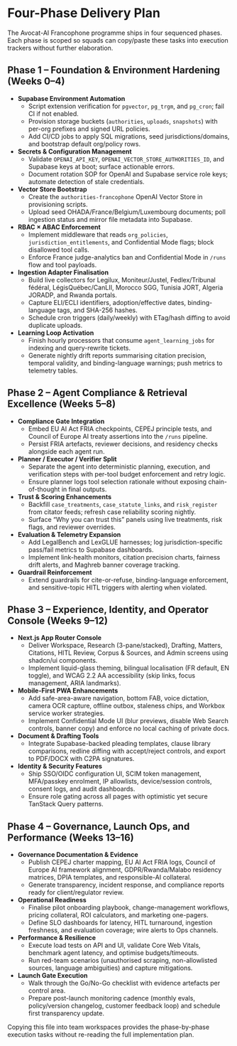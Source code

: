 # Four-Phase Delivery Plan

The Avocat-AI Francophone programme ships in four sequenced phases. Each phase is scoped so squads can copy/paste these tasks into execution trackers without further elaboration.

## Phase 1 – Foundation & Environment Hardening (Weeks 0–4)
- **Supabase Environment Automation**
  - Script extension verification for `pgvector`, `pg_trgm`, and `pg_cron`; fail CI if not enabled.
  - Provision storage buckets (`authorities`, `uploads`, `snapshots`) with per-org prefixes and signed URL policies.
  - Add CI/CD jobs to apply SQL migrations, seed jurisdictions/domains, and bootstrap default org/policy rows.
- **Secrets & Configuration Management**
  - Validate `OPENAI_API_KEY`, `OPENAI_VECTOR_STORE_AUTHORITIES_ID`, and Supabase keys at boot; surface actionable errors.
  - Document rotation SOP for OpenAI and Supabase service role keys; automate detection of stale credentials.
- **Vector Store Bootstrap**
  - Create the `authorities-francophone` OpenAI Vector Store in provisioning scripts.
  - Upload seed OHADA/France/Belgium/Luxembourg documents; poll ingestion status and mirror file metadata into Supabase.
- **RBAC × ABAC Enforcement**
  - Implement middleware that reads `org_policies`, `jurisdiction_entitlements`, and Confidential Mode flags; block disallowed tool calls.
  - Enforce France judge-analytics ban and Confidential Mode in `/runs` flow and tool payloads.
- **Ingestion Adapter Finalisation**
  - Build live collectors for Legilux, Moniteur/Justel, Fedlex/Tribunal fédéral, LégisQuébec/CanLII, Morocco SGG, Tunisia JORT, Algeria JORADP, and Rwanda portals.
  - Capture ELI/ECLI identifiers, adoption/effective dates, binding-language tags, and SHA-256 hashes.
  - Schedule cron triggers (daily/weekly) with ETag/hash diffing to avoid duplicate uploads.
- **Learning Loop Activation**
  - Finish hourly processors that consume `agent_learning_jobs` for indexing and query-rewrite tickets.
  - Generate nightly drift reports summarising citation precision, temporal validity, and binding-language warnings; push metrics to telemetry tables.

## Phase 2 – Agent Compliance & Retrieval Excellence (Weeks 5–8)
- **Compliance Gate Integration**
  - Embed EU AI Act FRIA checkpoints, CEPEJ principle tests, and Council of Europe AI treaty assertions into the `/runs` pipeline.
  - Persist FRIA artefacts, reviewer decisions, and residency checks alongside each agent run.
- **Planner / Executor / Verifier Split**
  - Separate the agent into deterministic planning, execution, and verification steps with per-tool budget enforcement and retry logic.
  - Ensure planner logs tool selection rationale without exposing chain-of-thought in final outputs.
- **Trust & Scoring Enhancements**
  - Backfill `case_treatments`, `case_statute_links`, and `risk_register` from citator feeds; refresh case reliability scoring nightly.
  - Surface “Why you can trust this” panels using live treatments, risk flags, and reviewer overrides.
- **Evaluation & Telemetry Expansion**
  - Add LegalBench and LexGLUE harnesses; log jurisdiction-specific pass/fail metrics to Supabase dashboards.
  - Implement link-health monitors, citation precision charts, fairness drift alerts, and Maghreb banner coverage tracking.
- **Guardrail Reinforcement**
  - Extend guardrails for cite-or-refuse, binding-language enforcement, and sensitive-topic HITL triggers with alerting when violated.

## Phase 3 – Experience, Identity, and Operator Console (Weeks 9–12)
- **Next.js App Router Console**
  - Deliver Workspace, Research (3-pane/stacked), Drafting, Matters, Citations, HITL Review, Corpus & Sources, and Admin screens using shadcn/ui components.
  - Implement liquid-glass theming, bilingual localisation (FR default, EN toggle), and WCAG 2.2 AA accessibility (skip links, focus management, ARIA landmarks).
- **Mobile-First PWA Enhancements**
  - Add safe-area-aware navigation, bottom FAB, voice dictation, camera OCR capture, offline outbox, staleness chips, and Workbox service worker strategies.
  - Implement Confidential Mode UI (blur previews, disable Web Search controls, banner copy) and enforce no local caching of private docs.
- **Document & Drafting Tools**
  - Integrate Supabase-backed pleading templates, clause library comparisons, redline diffing with accept/reject controls, and export to PDF/DOCX with C2PA signatures.
- **Identity & Security Features**
  - Ship SSO/OIDC configuration UI, SCIM token management, MFA/passkey enrolment, IP allowlists, device/session controls, consent logs, and audit dashboards.
  - Ensure role gating across all pages with optimistic yet secure TanStack Query patterns.

## Phase 4 – Governance, Launch Ops, and Performance (Weeks 13–16)
- **Governance Documentation & Evidence**
  - Publish CEPEJ charter mapping, EU AI Act FRIA logs, Council of Europe AI framework alignment, GDPR/Rwanda/Malabo residency matrices, DPIA templates, and responsible-AI collateral.
  - Generate transparency, incident response, and compliance reports ready for client/regulator review.
- **Operational Readiness**
  - Finalise pilot onboarding playbook, change-management workflows, pricing collateral, ROI calculators, and marketing one-pagers.
  - Define SLO dashboards for latency, HITL turnaround, ingestion freshness, and evaluation coverage; wire alerts to Ops channels.
- **Performance & Resilience**
  - Execute load tests on API and UI, validate Core Web Vitals, benchmark agent latency, and optimise budgets/timeouts.
  - Run red-team scenarios (unauthorised scraping, non-allowlisted sources, language ambiguities) and capture mitigations.
- **Launch Gate Execution**
  - Walk through the Go/No-Go checklist with evidence artefacts per control area.
  - Prepare post-launch monitoring cadence (monthly evals, policy/version changelog, customer feedback loop) and schedule first transparency update.

Copying this file into team workspaces provides the phase-by-phase execution tasks without re-reading the full implementation plan.
